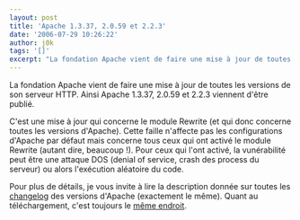```yaml
---
layout: post
title: 'Apache 1.3.37, 2.0.59 et 2.2.3'
date: '2006-07-29 10:26:22'
author: j0k
tags: '[]'
excerpt: "La fondation Apache vient de faire une mise à jour de toutes les versions de son serveur HTTP.   Ainsi Apache 1.3.37, 2.0.59 et 2.2.3 viennent d'être publié.  \n  \nC'est une mise à jour qui concerne le module Rewrite (et qui donc concerne toutes les versions d'Apache). Cette faille n'affecte pas les configurations d'Apache par défaut mais concerne tous      …"
---
```


La fondation Apache vient de faire une mise à jour de toutes les versions de son serveur HTTP.   Ainsi Apache 1.3.37, 2.0.59 et 2.2.3 viennent d'être publié.

C'est une mise à jour qui concerne le module Rewrite (et qui donc concerne toutes les versions d'Apache). Cette faille n'affecte pas les configurations d'Apache par défaut mais concerne tous ceux qui ont activé le module Rewrite (autant dire, beaucoup !). Pour ceux qui l'ont activé, la vunérabilité peut être une attaque DOS (denial of service, crash des process du serveur) ou alors l'exécution aléatoire du code.

Pour plus de détails, je vous invite à lire la description donnée sur toutes les [changelog](http://www.apache.org/dist/httpd/Announcement1.3.html) des versions d'Apache (exactement le même).   Quant au téléchargement, c'est toujours le [même endroit](http://httpd.apache.org/download.cgi).
